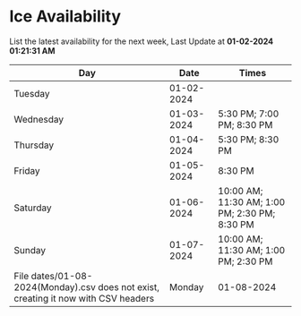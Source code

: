 # Ice Availability

List the latest availability for the next week, Last Update at **01-02-2024 01:21:31 AM**

| Day         | Date        | Times       |
| ----------- | ----------- | ----------- |
|Tuesday|01-02-2024||
|Wednesday|01-03-2024|5:30 PM; 7:00 PM; 8:30 PM|
|Thursday|01-04-2024|5:30 PM; 8:30 PM|
|Friday|01-05-2024|8:30 PM|
|Saturday|01-06-2024|10:00 AM; 11:30 AM; 1:00 PM; 2:30 PM; 8:30 PM|
|Sunday|01-07-2024|10:00 AM; 11:30 AM; 1:00 PM; 2:30 PM|
File dates/01-08-2024(Monday).csv does not exist, creating it now with CSV headers |Monday|01-08-2024|5:30 PM; 7:00 PM; 8:30 PM|
